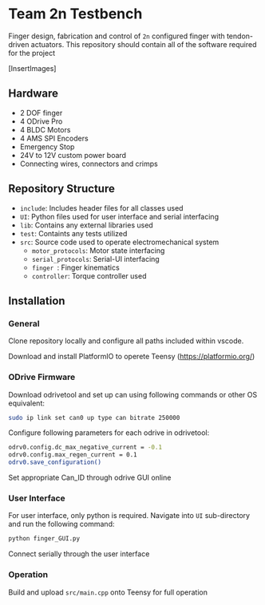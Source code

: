# Team 2n Testbench 
Finger design, fabrication and control of ```2n``` configured finger with tendon-driven actuators. This repository should contain all of the software required for the project 

[InsertImages]

## Hardware 
- 2 DOF finger
- 4 ODrive Pro
- 4 BLDC Motors 
- 4 AMS SPI Encoders 
- Emergency Stop
- 24V to 12V custom power board
- Connecting wires, connectors and crimps

## Repository Structure
- ```include```: Includes header files for all classes used
- ```UI```: Python files used for user interface and serial interfacing
- ```lib```: Contains any external libraries used
- ```test```: Containts any tests utilized
- ```src```: Source code used to operate electromechanical system
    - ```motor_protocols```: Motor state interfacing
    - ```serial_protocols```: Serial-UI interfacing
    - ```finger ```: Finger kinematics
    - ```controller```: Torque controller used

## Installation
### General
Clone repository locally and configure all paths included within vscode. 

Download and install PlatformIO to operete Teensy (https://platformio.org/)

### ODrive Firmware
Download odrivetool and set up can using following commands or other OS equivalent: 
```bash
sudo ip link set can0 up type can bitrate 250000
```
Configure following parameters for each odrive in odrivetool:
```bash
odrv0.config.dc_max_negative_current = -0.1
odrv0.config.max_regen_current = 0.1
odrv0.save_configuration()
```
Set appropriate Can_ID through odrive GUI online

### User Interface
For user interface, only python is required. Navigate into ```UI``` sub-directory and run the following command: 
```bash
python finger_GUI.py
```
Connect serially through the user interface

### Operation
Build and upload ```src/main.cpp``` onto Teensy for full operation